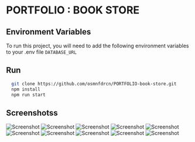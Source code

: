 # PORTFOLIO : BOOK STORE

## Environment Variables

To run this project, you will need to add the following environment variables to your .env file
`DATABASE_URL`

## Run

```bash
  git clone https://github.com/osmnfdrcn/PORTFOLIO-book-store.git
  npm install
  npm run start
```

## Screenshotss

![Screenshot](/app/screenshots/home.png)
![Screenshot](/app/screenshots/home-m-png)
![Screenshot](/app/screenshots/home-m-filter.png)
![Screenshot](/app/screenshots/filter.png)
![Screenshot](/app/screenshots/book-page.png)
![Screenshot](/app/screenshots/book-page-m.png)
![Screenshot](/app/screenshots/author.png)
![Screenshot](/app/screenshots/author-m.png)
![Screenshot](/app/screenshots/cart.png)
![Screenshot](/app/screenshots/cart-m.png)

